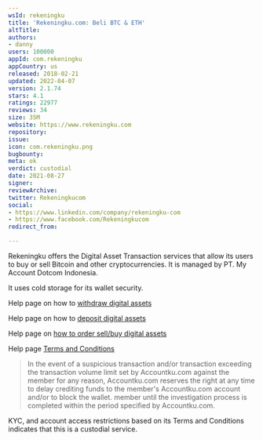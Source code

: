 ```yaml
---
wsId: rekeningku
title: 'Rekeningku.com: Beli BTC & ETH'
altTitle: 
authors:
- danny
users: 100000
appId: com.rekeningku
appCountry: us
released: 2018-02-21
updated: 2022-04-07
version: 2.1.74
stars: 4.1
ratings: 22977
reviews: 34
size: 35M
website: https://www.rekeningku.com
repository: 
issue: 
icon: com.rekeningku.png
bugbounty: 
meta: ok
verdict: custodial
date: 2021-08-27
signer: 
reviewArchive: 
twitter: Rekeningkucom
social:
- https://www.linkedin.com/company/rekeningku-com
- https://www.facebook.com/Rekeningkucom
redirect_from: 

---
```


Rekeningku offers the Digital Asset Transaction services that allow its users to buy or sell Bitcoin and other cryptocurrencies. It  is managed by PT. My Account Dotcom Indonesia.

It uses cold storage for its wallet security.

Help page on how to [withdraw digital assets](https://help.rekeningku.com/cara-melakukan-withdraw-aset-digital-coin-dan-token/)

Help page on how to [deposit digital assets](https://help.rekeningku.com/cara-deposit-aset-digital-anda/)

Help page on [how to order sell/buy digital assets](https://help.rekeningku.com/cara-melakukan-order-jual-beli-aset-digital/)

Help page [Terms and Conditions](https://help.rekeningku.com/syarat-dan-ketentuan-rekeningku-com/)

> In the event of a suspicious transaction and/or transaction exceeding the transaction volume limit set by Accountku.com against the member for any reason, Accountku.com reserves the right at any time to delay crediting funds to the member's Accountku.com account and/or to block the wallet. member until the investigation process is completed within the period specified by Accountku.com.

KYC, and account access restrictions based on its Terms and Conditions indicates that this is a custodial service.


